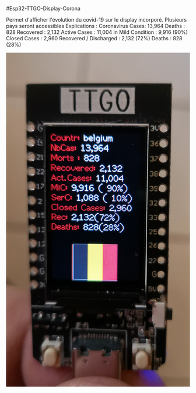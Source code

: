 #Esp32-TTGO-Display-Corona

Permet d'afficher l'évolution du covid-19 sur le display incorporé. 
Plusieurs pays seront accessibles 
Explications : 
Coronavirus Cases: 13,964 
Deaths : 828 Recovered : 2,132
Active Cases : 11,004 
in Mild Condition : 9,916 (90%)
Closed Cases : 2,960 
Recovered / Discharged : 2,132 (72%) 
Deaths : 828 (28%)

![images](https://github.com/Fumberto/Esp32-TTGO-Display-Corona/blob/master/covid19.jpg)


